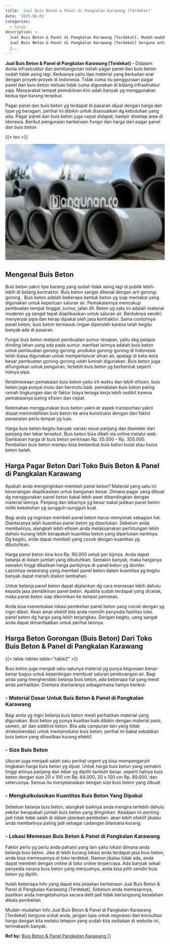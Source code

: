 ```yaml
---
title: 'Jual Buis Beton & Panel di Pangkalan Karawang [Terdekat]'
date: '2025-08-01'
categories:
  - harga
description: >-
  Jual Buis Beton & Panel di Pangkalan Karawang [Terdekat]. Mudah-mudahan Info
  Jual Buis Beton & Panel di Pangkalan Karawang [Terdekat] berguna untuk anda,
  j...
---
```


**Jual Buis Beton & Panel di Pangkalan Karawang \[Terdekat\]** – Didalam dunia infrastruktur dan pembangunan istilah pagar panel dan buis beton sudah tidak asing lagi. Keduanya yaitu tipe material yang berkaitan erat dengan proyek-proyek di Indonesia. Tidak cuma itu penggunaan pagar panel dan buis beton meluas tidak cuma digunakan di bidang infrastruktur saja. Masyarakat tempat pemukiman kini udah banyak yg menggunakan kedua tipe barang tersebut.

Pagar panel dan buis beton yg terdapat di pasaran dijual dengan harga dan type yg beragam, perihal ini dibikin untuk disesuaikan dg kebutuhan yang ada. Pagar panel dan buis beton juga cepat didapat, hampir disetiap area di Idonesia. Berikut penguraian berkenaan fungsi dan harga dari pagar panel dan buis beton.

{{< toc >}}

![Jual Buis Beton & Panel di Pangkalan Karawang [Terdekat]](/images/jual-panel-buis-beton-murah-36.png)

## Mengenal Buis Beton

Buis beton yakni tipe barang yang sudah tidak asing lagi di publik lebih-lebih di bidang kontraktor. Buis beton sangat dikenal dengan arti gorong-gorong . Buis beton adalah beberapa bentuk beton yg siap memakai yang digunakan untuk keperluan saluran air. Pemakaiannya mencakup pembuatan tempat tinggal, sumur, jalan dll. Beton yg satu ini adalah material moderen yg sangat tepat diaplikasikan untuk saluran air. Bentuknya sendiri menyerpai pipa dan kerap dipakai oleh jasa kontraktor. Sama contohnya panel beton, buis beton termasuk ringan diperoleh karena telah begitu banyak ada di pasaran.

Fungsi buis beton meliputi pembuatan sumur resapan, yaitu sbg pelapis dinding lahan yang ada pada sumur. manfaat lainnya adalah buis beton untuk pembuatan gorong-gorong. produksi gorong-gorong di Indonesia telah biasa digunakan untuk memperlancar aliran air, apalagi di kota-kota besar pembuatan gorong-gorong udah lumrah digunakan. Buis beton juga difungsikan untuk pengairan, terlebih buis beton yg berbentuk seperti halnya pipa.

Keistimewaan pemakaian buis beton yaitu irit waktu dan lebih efisien, buis beton juga punyai mutu dan bermutu baik. pemakaian buis beton paling ramah lingkungan dan dr faktor biaya tenaga kerja lebih sedikit karena pemakaianya paling efisien dan cepat.

Kelemahan menggunakan buis beton yakni dr aspek transportasi yakni disaat memindahkan buis beton ke area konstruksi dengan dari faktor perawatan perlu tempat yg luas.

Harga buis beton begitu banyak variasi seuai panjang dan diameter dari panjang dan lebar tersebut. Buis beton bisa dibeli via online melalui web. Gambaran harga dr buis beton perkiraan Rp. 55.000 – Rp. 305.000. Pembelian buis beton mampu bisa berbentuk buis beton bulat atau buios beton belah.

## Harga Pagar Beton Dari Toko Buis Beton & Panel di Pangkalan Karawang

Apakah anda menginginkan membeli panel beton? Material yang satu ini keseriangan diaplikasikan untuk bangunan besar. Dimana pagar yang dibuat dg menggunakan panel beton bakal lebih awet dibandingkan dengan material lainnya. Panjang dan lebarnya yg besar bakal jadikan panel beton miliki kekokohan yg sungguh-sungguh kuat.

Bagi anda yg inginkan membeli panel beton harus menyimak sebagian hal. Diantaranya ialah kuantitas panel beton yg diperlukan. Sebelum anda membelinya, alangkah lebih efisien anda melaksanakan perhitungan lebih dahulu kurang lebih berapakah kuantitas beton yang diperlukan nantinya. Dg begitu, anda dapat membeli yang cocok dengan kuantitas yg dibutuhkan.

Harga panel beton kira-kira Rp. 90.000 untuk per bijinya. Anda dapat belanja di dalam jumlah yang dibutuhkan. Semakin banyak, maka harganya semakin tinggi dikalikan harga perbijinya dr panel beton yg diorder. Lazimnya seseorang yang membeli panel beton dalam kuantitas yg begitu banyak dapat meraih diskon tambahan.

Untuk belanja panel beton dapat dijalankan dg cara memesan lebih dahulu kepada jasa pembikinan panel beton. Apabila sudah terdapat yang dicetak, maka panel beton siap dikirimkan ke tempat pemesan.

Anda bisa menentukan lokasi pembelian panel beton yang cocok dengan yg ingin dibeli. Akan amat efektif bila anda memilih penyedia fasilitas toko panel beton dg harga yang lebih terjangkau. Dengan begitu, uang sangat anda dapat dimanfaatkan untuk perihal lainnya.

## Harga Beton Gorongan (Buis Beton) Dari Toko Buis Beton & Panel di Pangkalan Karawang

{{< table-tables table="table2" >}}

Buis beton juga menjadi satu-satunya material yg punya kegunaan benar-benar bagus untuk kepentingan membuat saluran pembuangan air. Bagi anda yang menghendaki belanja buis beton, ada beberapa hal yang mesti anda perhatikan. Diantara diantaranya sebagaimana halnya berikut:

### \- Material Dasar Untuk Buis Beton & Panel di Pangkalan Karawang

Bagi anda yg ingin belanja buis beton mesti perhatikan material yang digunakan. Buis beton yg punya kualitas baik dibikin dengan material pasir, semen, air dan additive beton. Bila ada campuran lain yang tidak direkomendasi untuk memproduksi buis beton, perihal ini bakal sebabkan buis beton yang dihasilkan kurang efektif.

### \- Size Buis Beton

Ukuran juga menjadi salah satu perihal urgent yg bisa mempengaruhi tingkatan harga buis beton yg dijual. Untuk harga buis beton yang semakin tinggi artinya panjang dan lebar yg dipilih tambah besar. seperti halnya buis beton dengan size 20 x 100 cm Rp. 64.000, 20 x 100 cm Rp. 89.000, dan seterusnya. Semua itu menyelaraskan dengan size buis beton yang dibuat.

### \- Mengkalkulasikan Kuantitas Buis Beton Yang Dipakai

Sebelum belanja buis beton, alangkah baiknya anda mengira terlebih dahulu sekitar berapakah jumlah buis beton yang diinginkan. Keadaan ini penting jadi tidak tidak salah di dalam jalankan pembelian. akan lebih efektif jikalau anda membelinya paling jadi sebagai cadangan bilamana kurang.

### \- Lokasi Memesan Buis Beton & Panel di Pangkalan Karawang

Faktor perlu yg perlu anda pahami yang lain yaitu lokasi dimana anda belanja buis beton. Jika di lebih kurang lokasi anda terdapat jasa buis beton, anda bisa memesannya di toko terdekat. Namun jikalau tidak ada, anda dapat membeli dengan online di toko online terpercaya. Ada banyak sekali penyedia sarana buis beton yang menjualnya, anda bisa pilih sendiri buis beton yg dipilih.

Itulah beberapa Info yang dapat kita jelaskan berkenaan Jual Buis Beton & Panel di Pangkalan Karawang \[Terdekat\]. Sebelum anda memesannya, pastikan anda mengetahuinya secara detil jadi tidak berlangsung kesalahan dikala pembelian.

Mudah-mudahan Info Jual Buis Beton & Panel di Pangkalan Karawang \[Terdekat\] berguna untuk anda, jangan lupa untuk negosiasi dan konsultasi harga dengan kita melalui telepon yang sudah kita sediakan di website ini, terimakasih banyak.

**Ref by:** [Buis Beton & Panel Pangkalan Karawang []](https://id.wikipedia.org/wiki/Buis)
